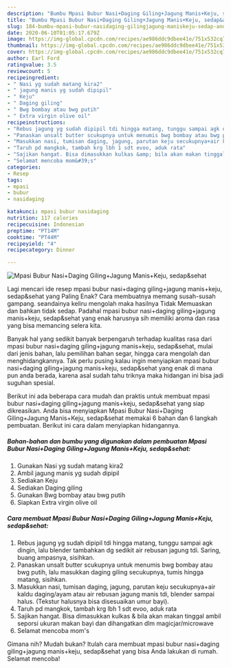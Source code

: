 ```yaml
---
description: "Bumbu Mpasi Bubur Nasi+Daging Giling+Jagung Manis+Keju, sedap&amp;amp;sehat | Cara Masak Mpasi Bubur Nasi+Daging Giling+Jagung Manis+Keju, sedap&amp;amp;sehat Yang Enak dan Simpel"
title: "Bumbu Mpasi Bubur Nasi+Daging Giling+Jagung Manis+Keju, sedap&amp;amp;sehat | Cara Masak Mpasi Bubur Nasi+Daging Giling+Jagung Manis+Keju, sedap&amp;amp;sehat Yang Enak dan Simpel"
slug: 184-bumbu-mpasi-bubur-nasidaging-gilingjagung-maniskeju-sedap-and-amp-sehat-cara-masak-mpasi-bubur-nasidaging-gilingjagung-maniskeju-sedap-and-amp-sehat-yang-enak-dan-simpel
date: 2020-06-10T01:05:17.679Z
image: https://img-global.cpcdn.com/recipes/ae986ddc9dbee41e/751x532cq70/mpasi-bubur-nasidaging-gilingjagung-maniskeju-sedapsehat-foto-resep-utama.jpg
thumbnail: https://img-global.cpcdn.com/recipes/ae986ddc9dbee41e/751x532cq70/mpasi-bubur-nasidaging-gilingjagung-maniskeju-sedapsehat-foto-resep-utama.jpg
cover: https://img-global.cpcdn.com/recipes/ae986ddc9dbee41e/751x532cq70/mpasi-bubur-nasidaging-gilingjagung-maniskeju-sedapsehat-foto-resep-utama.jpg
author: Earl Ford
ratingvalue: 3.5
reviewcount: 5
recipeingredient:
- " Nasi yg sudah matang kira2"
- " jagung manis yg sudah dipipil"
- " Keju"
- " Daging giling"
- " Bwg bombay atau bwg putih"
- " Extra virgin olive oil"
recipeinstructions:
- "Rebus jagung yg sudah dipipil tdi hingga matang, tunggu sampai agk dingin, lalu blender tambahkan dg sedikit air rebusan jagung tdi. Saring, buang ampasnya, sisihkan."
- "Panaskan unsalt butter scukupnya untuk menumis bwg bombay atau bwg putih, lalu masukkan daging giling secukupnya, tumis hingga matang, sisihkan."
- "Masukkan nasi, tumisan daging, jagung, parutan keju secukupnya+air kaldu daging/ayam atau air rebusan jagung manis tdi, blender sampai halus. (Tekstur halusnya bisa disesuaikan umur bayi)."
- "Taruh pd mangkok, tambah krg lbh 1 sdt evoo, aduk rata"
- "Sajikan hangat. Bisa dimasukkan kulkas &amp; bila akan makan tinggal ambil seporsi ukuran makan bayi dan dihangatkan dlm magicjar/microwave"
- "Selamat mencoba mom&#39;s"
categories:
- Resep
tags:
- mpasi
- bubur
- nasidaging

katakunci: mpasi bubur nasidaging 
nutrition: 117 calories
recipecuisine: Indonesian
preptime: "PT14M"
cooktime: "PT44M"
recipeyield: "4"
recipecategory: Dinner

---
```



![Mpasi Bubur Nasi+Daging Giling+Jagung Manis+Keju, sedap&amp;sehat](https://img-global.cpcdn.com/recipes/ae986ddc9dbee41e/751x532cq70/mpasi-bubur-nasidaging-gilingjagung-maniskeju-sedapsehat-foto-resep-utama.jpg)

Lagi mencari ide resep mpasi bubur nasi+daging giling+jagung manis+keju, sedap&amp;sehat yang Paling Enak? Cara membuatnya memang susah-susah gampang. seandainya keliru mengolah maka hasilnya Tidak Memuaskan dan bahkan tidak sedap. Padahal mpasi bubur nasi+daging giling+jagung manis+keju, sedap&amp;sehat yang enak harusnya sih memiliki aroma dan rasa yang bisa memancing selera kita.

Banyak hal yang sedikit banyak berpengaruh terhadap kualitas rasa dari mpasi bubur nasi+daging giling+jagung manis+keju, sedap&amp;sehat, mulai dari jenis bahan, lalu pemilihan bahan segar, hingga cara mengolah dan menghidangkannya. Tak perlu pusing kalau ingin menyiapkan mpasi bubur nasi+daging giling+jagung manis+keju, sedap&amp;sehat yang enak di mana pun anda berada, karena asal sudah tahu triknya maka hidangan ini bisa jadi suguhan spesial.




Berikut ini ada beberapa cara mudah dan praktis untuk membuat mpasi bubur nasi+daging giling+jagung manis+keju, sedap&amp;sehat yang siap dikreasikan. Anda bisa menyiapkan Mpasi Bubur Nasi+Daging Giling+Jagung Manis+Keju, sedap&amp;sehat memakai 6 bahan dan 6 langkah pembuatan. Berikut ini cara dalam menyiapkan hidangannya.

<!--inarticleads1-->

##### Bahan-bahan dan bumbu yang digunakan dalam pembuatan Mpasi Bubur Nasi+Daging Giling+Jagung Manis+Keju, sedap&amp;sehat:

1. Gunakan  Nasi yg sudah matang kira2
1. Ambil  jagung manis yg sudah dipipil
1. Sediakan  Keju
1. Sediakan  Daging giling
1. Gunakan  Bwg bombay atau bwg putih
1. Siapkan  Extra virgin olive oil




<!--inarticleads2-->

##### Cara membuat Mpasi Bubur Nasi+Daging Giling+Jagung Manis+Keju, sedap&amp;sehat:

1. Rebus jagung yg sudah dipipil tdi hingga matang, tunggu sampai agk dingin, lalu blender tambahkan dg sedikit air rebusan jagung tdi. Saring, buang ampasnya, sisihkan.
1. Panaskan unsalt butter scukupnya untuk menumis bwg bombay atau bwg putih, lalu masukkan daging giling secukupnya, tumis hingga matang, sisihkan.
1. Masukkan nasi, tumisan daging, jagung, parutan keju secukupnya+air kaldu daging/ayam atau air rebusan jagung manis tdi, blender sampai halus. (Tekstur halusnya bisa disesuaikan umur bayi).
1. Taruh pd mangkok, tambah krg lbh 1 sdt evoo, aduk rata
1. Sajikan hangat. Bisa dimasukkan kulkas &amp; bila akan makan tinggal ambil seporsi ukuran makan bayi dan dihangatkan dlm magicjar/microwave
1. Selamat mencoba mom&#39;s




Gimana nih? Mudah bukan? Itulah cara membuat mpasi bubur nasi+daging giling+jagung manis+keju, sedap&amp;sehat yang bisa Anda lakukan di rumah. Selamat mencoba!
